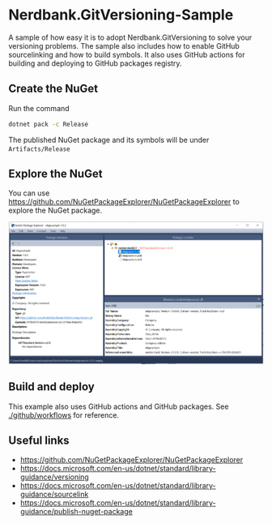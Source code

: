 # Nerdbank.GitVersioning-Sample

A sample of how easy it is to adopt Nerdbank.GitVersioning to solve your versioning problems. The sample also includes how to enable GitHub sourcelinking and how to build symbols. It also uses GitHub actions for building and deploying to GitHub packages registry. 

## Create the NuGet

Run the command 
```bash
dotnet pack -c Release
```

The published NuGet package and its symbols will be under `Artifacts/Release`

## Explore the NuGet

You can use https://github.com/NuGetPackageExplorer/NuGetPackageExplorer to explore the NuGet package. 

![Screenshot from NuGet package explorer](nugetExplorer.PNG)

## Build and deploy

This example also uses GitHub actions and GitHub packages. See [./github/workflows](./github/workflows) for reference.

## Useful links

* https://github.com/NuGetPackageExplorer/NuGetPackageExplorer
* https://docs.microsoft.com/en-us/dotnet/standard/library-guidance/versioning
* https://docs.microsoft.com/en-us/dotnet/standard/library-guidance/sourcelink
* https://docs.microsoft.com/en-us/dotnet/standard/library-guidance/publish-nuget-package
